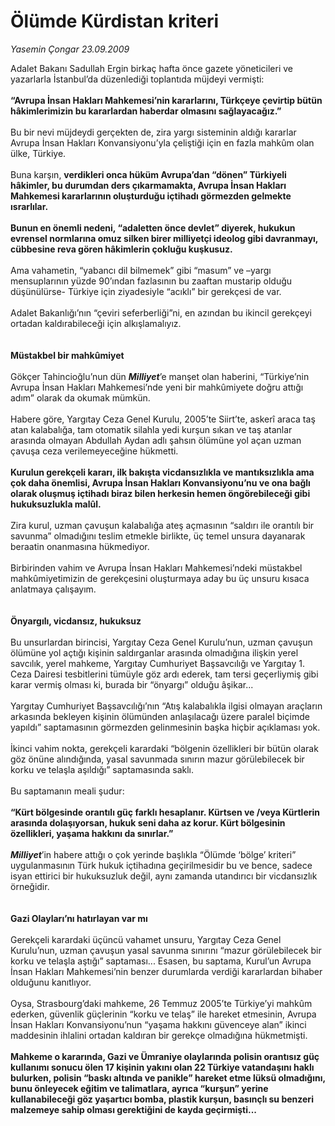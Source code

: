 # Ölümde Kürdistan kriteri

*Yasemin Çongar 23.09.2009*

<div class="taraf_structure_2col_1zq">
<div class="margen_n">



 <p>Adalet Bakanı Sadullah Ergin birkaç hafta önce gazete yöneticileri ve yazarlarla İstanbul’da düzenlediği toplantıda müjdeyi vermişti:<b> <br/><br/>“Avrupa İnsan Hakları Mahkemesi’nin kararlarını, Türkçeye çevirtip bütün hâkimlerimizin bu kararlardan haberdar olmasını sağlayacağız.”</b> <br/><br/>Bu bir nevi müjdeydi gerçekten de, zira yargı sisteminin aldığı kararlar Avrupa İnsan Hakları Konvansiyonu’yla çeliştiği için en fazla mahkûm olan ülke, Türkiye. <br/><br/>Buna karşın, <b>verdikleri onca hüküm Avrupa’dan “dönen” Türkiyeli hâkimler, bu durumdan ders çıkarmamakta, Avrupa İnsan Hakları Mahkemesi kararlarının oluşturduğu içtihadı görmezden gelmekte ısrarlılar. <br/><br/>Bunun en önemli nedeni, “adaletten önce devlet” diyerek, hukukun evrensel normlarına omuz silken birer milliyetçi ideolog gibi davranmayı, cübbesine reva gören hâkimlerin çokluğu kuşkusuz.</b> <br/><br/>Ama vahametin, “yabancı dil bilmemek” gibi “masum” ve –yargı mensuplarının yüzde 90’ından fazlasının bu zaaftan mustarip olduğu düşünülürse- Türkiye için ziyadesiyle “acıklı” bir gerekçesi de var. <br/><br/>Adalet Bakanlığı’nın “çeviri seferberliği”ni, en azından bu ikincil gerekçeyi ortadan kaldırabileceği için alkışlamalıyız.<b> <br/><br/><br/>Müstakbel bir mahkûmiyet </b><br/><br/>Gökçer Tahincioğlu’nun dün <b><i>Milliyet</i></b>’e manşet olan haberini, “Türkiye’nin Avrupa İnsan Hakları Mahkemesi’nde yeni bir mahkûmiyete doğru attığı adım” olarak da okumak mümkün. <br/><br/>Habere göre, Yargıtay Ceza Genel Kurulu, 2005’te Siirt’te, askerî araca taş atan kalabalığa, tam otomatik silahla yedi kurşun sıkan ve taş atanlar arasında olmayan Abdullah Aydan adlı şahsın ölümüne yol açan uzman çavuşa ceza verilemeyeceğine hükmetti. <b><br/><br/>Kurulun gerekçeli kararı, ilk bakışta vicdansızlıkla ve mantıksızlıkla ama çok daha önemlisi, Avrupa İnsan Hakları Konvansiyonu’nu ve ona bağlı olarak oluşmuş içtihadı biraz bilen herkesin hemen öngörebileceği gibi hukuksuzlukla malûl.</b> <br/><br/>Zira kurul, uzman çavuşun kalabalığa ateş açmasının “saldırı ile orantılı bir savunma” olmadığını teslim etmekle birlikte, üç temel unsura dayanarak beraatin onanmasına hükmediyor. <br/><br/>Birbirinden vahim ve Avrupa İnsan Hakları Mahkemesi’ndeki müstakbel mahkûmiyetimizin de gerekçesini oluşturmaya aday bu üç unsuru kısaca anlatmaya çalışayım.<b> <br/><br/><br/>Önyargılı, vicdansız, hukuksuz</b> <br/><br/>Bu unsurlardan birincisi, Yargıtay Ceza Genel Kurulu’nun, uzman çavuşun ölümüne yol açtığı kişinin saldırganlar arasında olmadığına ilişkin yerel savcılık, yerel mahkeme, Yargıtay Cumhuriyet Başsavcılığı ve Yargıtay 1. Ceza Dairesi tesbitlerini tümüyle göz ardı ederek, tam tersi geçerliymiş gibi karar vermiş olması ki, burada bir “önyargı” olduğu âşikar... <br/><br/>Yargıtay Cumhuriyet Başsavcılığı’nın “Atış kalabalıkla ilgisi olmayan araçların arkasında bekleyen kişinin ölümünden anlaşılacağı üzere paralel biçimde yapıldı” saptamasının görmezden gelinmesinin başka hiçbir açıklaması yok. <br/><br/>İkinci vahim nokta, gerekçeli karardaki “bölgenin özellikleri bir bütün olarak göz önüne alındığında, yasal savunmada sınırın mazur görülebilecek bir korku ve telaşla aşıldığı” saptamasında saklı. <br/><br/>Bu saptamanın meali şudur: <b><br/><br/>“Kürt bölgesinde orantılı güç farklı hesaplanır. Kürtsen ve /veya Kürtlerin arasında dolaşıyorsan, hukuk seni daha az korur. Kürt bölgesinin özellikleri, yaşama hakkını da sınırlar.”<i> <br/><br/>Milliyet</i></b>’in habere attığı o çok yerinde başlıkla “Ölümde ‘bölge’ kriteri” uygulanmasının Türk hukuk içtihadına geçirilmesidir bu ve bence, sadece isyan ettirici bir hukuksuzluk değil, aynı zamanda utandırıcı bir vicdansızlık örneğidir.<b> <br/><br/><br/>Gazi Olayları’nı hatırlayan var mı</b> <br/><br/>Gerekçeli karardaki üçüncü vahamet unsuru, Yargıtay Ceza Genel Kurulu’nun, uzman çavuşun yasal savunma sınırını “mazur görülebilecek bir korku ve telaşla aştığı” saptaması... Esasen, bu saptama, Kurul’un Avrupa İnsan Hakları Mahkemesi’nin benzer durumlarda verdiği kararlardan bihaber olduğunu kanıtlıyor. <br/><br/>Oysa, Strasbourg’daki mahkeme, 26 Temmuz 2005’te Türkiye’yi mahkûm ederken, güvenlik güçlerinin “korku ve telaş” ile hareket etmesinin, Avrupa İnsan Hakları Konvansiyonu’nun “yaşama hakkını güvenceye alan” ikinci maddesinin ihlalini ortadan kaldıran bir gerekçe olmadığına hükmetmişti.<b> <br/><br/>Mahkeme o kararında, Gazi ve Ümraniye olaylarında polisin orantısız güç kullanımı sonucu ölen 17 kişinin yakını olan 22 Türkiye vatandaşını haklı bulurken, polisin “baskı altında ve panikle” hareket etme lüksü olmadığını, bunu önleyecek eğitim ve talimatlara, ayrıca “kurşun” yerine kullanabileceği göz yaşartıcı bomba, plastik kurşun, basınçlı su benzeri malzemeye sahip olması gerektiğini de kayda geçirmişti...</b></p>
<br/>
<br/>
<br/>



<br/>


<div id="taraf_not">
</div>

</div>


</div>
